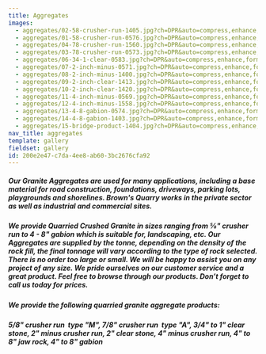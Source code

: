 ```yaml
---
title: Aggregates
images:
  - aggregates/02-58-crusher-run-1405.jpg?ch=DPR&auto=compress,enhance,format&w=475&h=300
  - aggregates/01-58-crusher-run-0576.jpg?ch=DPR&auto=compress,enhance,format&w=475&h=300
  - aggregates/04-78-crusher-run-1560.jpg?ch=DPR&auto=compress,enhance,format&w=475&h=300
  - aggregates/03-78-crusher-run-0573.jpg?ch=DPR&auto=compress,enhance,format&w=475&h=300
  - aggregates/06-34-1-clear-0583.jpg?ch=DPR&auto=compress,enhance,format&w=475&h=300
  - aggregates/07-2-inch-minus-0571.jpg?ch=DPR&auto=compress,enhance,format&w=475&h=300
  - aggregates/08-2-inch-minus-1400.jpg?ch=DPR&auto=compress,enhance,format&w=475&h=300
  - aggregates/09-2-inch-clear-1413.jpg?ch=DPR&auto=compress,enhance,format&w=475&h=300
  - aggregates/10-2-inch-clear-1420.jpg?ch=DPR&auto=compress,enhance,format&w=475&h=300
  - aggregates/11-4-inch-minus-0569.jpg?ch=DPR&auto=compress,enhance,format&w=475&h=300
  - aggregates/12-4-inch-minus-1558.jpg?ch=DPR&auto=compress,enhance,format&w=475&h=300
  - aggregates/13-4-8-gabion-0574.jpg?ch=DPR&auto=compress,enhance,format&w=475&h=300
  - aggregates/14-4-8-gabion-1403.jpg?ch=DPR&auto=compress,enhance,format&w=475&h=300
  - aggregates/15-bridge-product-1404.jpg?ch=DPR&auto=compress,enhance,format&w=475&h=300
nav_title: aggregates
template: gallery
fieldset: gallery
id: 200e2e47-c7da-4ee8-ab60-3bc2676cfa92
---
```

<h5>Our Granite Aggregates are used for many applications, including a base material for road construction, foundations, driveways, parking lots, playgrounds and shorelines. Brown's Quarry works in the private sector as well as industrial and commercial sites.</h5>
<h5>We provide Quarried Crushed Granite in sizes ranging from &#8541;" crusher run to 4 - 8" gabion which is suitable for, landscaping, etc. Our Aggregates are supplied by the tonne, depending on the density of the rock fill, the final tonnage will vary according to the type of rock selected. There is no order too large or small.  We will be happy to assist you on any project of any size.  We pride ourselves on our customer service and a great product.  Feel free to browse through our products.  Don’t forget to call us today for prices.</h5><h5> We provide the following quarried granite aggregate products:</h5><h5>5/8" crusher run ­ type "M", 7/8" crusher run ­ type "A", 3/4" to 1" clear stone, 2" minus crusher run, 2" clear stone, 4" minus crusher run, 4" to 8" jaw rock, 4" to 8" gabion</h5>
